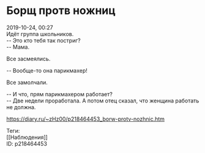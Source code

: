 Борщ протв ножниц
==================

   
 2019-10-24, 00:27   
  Идёт группа школьников.   
 -- Это кто тебя так постриг?   
 -- Мама.   
   
 Все засмеялись.   
   
 -- Вообще-то она парикмахер!   
   
 Все замолчали.   
   
 -- И что, прям парикмахером работает?   
 -- Две недели проработала. А потом отец сказал, что женщина работать не должна.   
    
 <https://diary.ru/~zHz00/p218464453_borw-protv-nozhnic.htm>   
   
 Теги:   
 [[Наблюдения]]   
 ID: p218464453